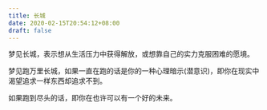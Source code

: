 ```yaml
---
title: 长城
date: 2020-02-15T20:54:12+08:00
draft: false
---
```


梦见长城，表示想从生活压力中获得解放，或想靠自己的实力克服困难的愿境。

梦见跑万里长城，如果一直在跑的话是你的一种心理暗示(潜意识)，即你在现实中渴望追求一样东西却追求不到。

如果跑到尽头的话，即你在也许可以有一个好的未来。

